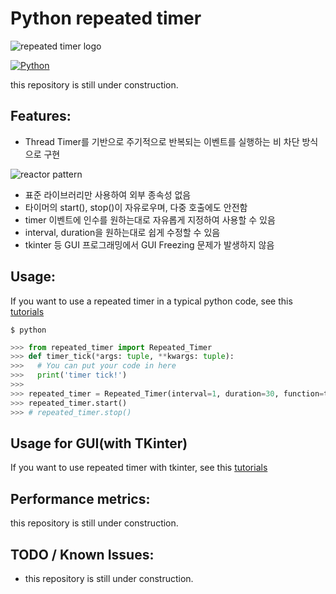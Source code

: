 # Python repeated timer

![repeated timer logo](https://user-images.githubusercontent.com/41291493/122342770-f1d50d80-cf7f-11eb-87ec-844bcc1343d5.png)

[![Python](https://img.shields.io/pypi/pyversions/tensorflow.svg?style=plastic)](https://badge.fury.io/py/tensorflow)

this repository is still under construction.

## Features:
* Thread Timer를 기반으로 주기적으로 반복되는 이벤트를 실행하는 비 차단 방식으로 구현

![reactor pattern](https://user-images.githubusercontent.com/41291493/122346179-a3c20900-cf83-11eb-91a6-8eca01fa4c7d.png)

* 표준 라이브러리만 사용하여 외부 종속성 없음
* 타이머의 start(), stop()이 자유로우며, 다중 호출에도 안전함
* timer 이벤트에 인수를 원하는대로 자유롭게 지정하여 사용할 수 있음
* interval, duration을 원하는대로 쉽게 수정할 수 있음
* tkinter 등 GUI 프로그래밍에서 GUI Freezing 문제가 발생하지 않음

## Usage:

If you want to use a repeated timer in a typical python code, see this [tutorials](https://github.com/takhyun12/python-repeated-timer/blob/main/usage.py)

```shell
$ python
```

``` python
>>> from repeated_timer import Repeated_Timer
>>> def timer_tick(*args: tuple, **kwargs: tuple):
>>>   # You can put your code in here
>>>   print('timer tick!')
>>>
>>> repeated_timer = Repeated_Timer(interval=1, duration=30, function=timer_tick, args1='args1', args2='args2')
>>> repeated_timer.start()
>>> # repeated_timer.stop()
```

## Usage for GUI(with TKinter)

If you want to use repeated timer with tkinter, see this [tutorials](https://github.com/takhyun12/python-repeated-timer/blob/main/usage.py)

## Performance metrics:

this repository is still under construction.

## TODO / Known Issues:
* this repository is still under construction.
